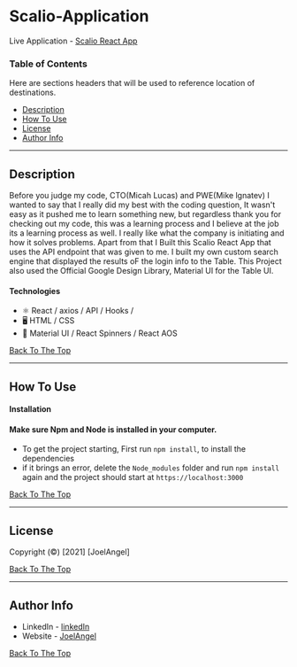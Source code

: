 # Scalio-Application

Live Application - [Scalio React App](https://scalio-react.netlify.app/)

### Table of Contents

Here are sections headers that will be used to reference location of destinations.

- [Description](#description)
- [How To Use](#how-to-use)
- [License](#License)
- [Author Info](#author-info)

---

## Description

Before you judge my code, CTO(Micah Lucas) and PWE(Mike lgnatev) I wanted to say that I really did my best with the coding question, It wasn't easy as it pushed me to learn something new, but regardless thank you for checking out my code, this was a learning process and I believe at the job its a learning process as well. I really like what the company is initiating and how it solves problems. Apart from that I Built this Scalio React App that uses the API endpoint that was given to me. I built my own custom search engine that displayed the results oF the login info to the Table. This Project also used the Official Google Design Library, Material UI for the Table UI.

#### Technologies

- ⚛ React / axios / API / Hooks /
- 🖥 HTML / CSS
- 🎨 Material UI / React Spinners / React AOS

[Back To The Top](#Scalio-Application)

---

## How To Use

#### Installation

#### Make sure Npm and Node is installed in your computer.

- To get the project starting, First run `npm install`, to install the dependencies
- if it brings an error, delete the `Node_modules` folder and run `npm install` again and the project should start at `https://localhost:3000`

[Back To The Top](#Scalio-Application)

---

## License

Copyright (©) [2021] [JoelAngel]

[Back To The Top](#Scalio-Application)

---

## Author Info

- LinkedIn - [linkedIn](https://www.linkedin.com/in/joel-angel-4b05141a3/)
- Website - [JoelAngel](https://joelangel.web.app)

[Back To The Top](#Scalio-Application)
